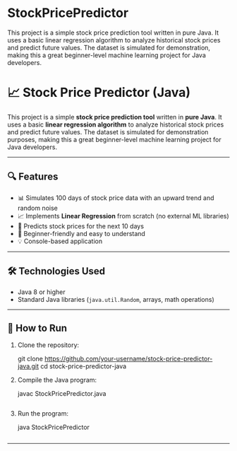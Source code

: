 # StockPricePredictor
This project is a simple stock price prediction tool written in pure Java. It uses a basic linear regression algorithm to analyze historical stock prices and predict future values. The dataset is simulated for demonstration, making this a great beginner-level machine learning project for Java developers.
# 📈 Stock Price Predictor (Java)

This project is a simple **stock price prediction tool** written in **pure Java**. It uses a basic **linear regression algorithm** to analyze historical stock prices and predict future values. The dataset is simulated for demonstration purposes, making this a great beginner-level machine learning project for Java developers.

---

## 🔍 Features

- 📊 Simulates 100 days of stock price data with an upward trend and random noise  
- 📈 Implements **Linear Regression** from scratch (no external ML libraries)  
- 🔮 Predicts stock prices for the next 10 days  
- 🧠 Beginner-friendly and easy to understand  
- 💡 Console-based application

---

## 🛠 Technologies Used

- Java 8 or higher  
- Standard Java libraries (`java.util.Random`, arrays, math operations)

---

## 🚀 How to Run

1. Clone the repository:
   
    git clone https://github.com/your-username/stock-price-predictor-java.git
    cd stock-price-predictor-java


2. Compile the Java program:

    javac StockPricePredictor.java
    ```

3. Run the program:

    java StockPricePredictor
    ```

---



